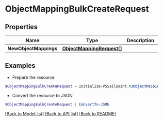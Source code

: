 # ObjectMappingBulkCreateRequest
## Properties

Name | Type | Description | Notes
------------ | ------------- | ------------- | -------------
**NewObjectMappings** | [**ObjectMappingRequest[]**](ObjectMappingRequest.md) |  | 

## Examples

- Prepare the resource
```powershell
$ObjectMappingBulkCreateRequest = Initialize-PSSailpoint.V3ObjectMappingBulkCreateRequest  -NewObjectMappings null
```

- Convert the resource to JSON
```powershell
$ObjectMappingBulkCreateRequest | ConvertTo-JSON
```

[[Back to Model list]](../README.md#documentation-for-models) [[Back to API list]](../README.md#documentation-for-api-endpoints) [[Back to README]](../README.md)

